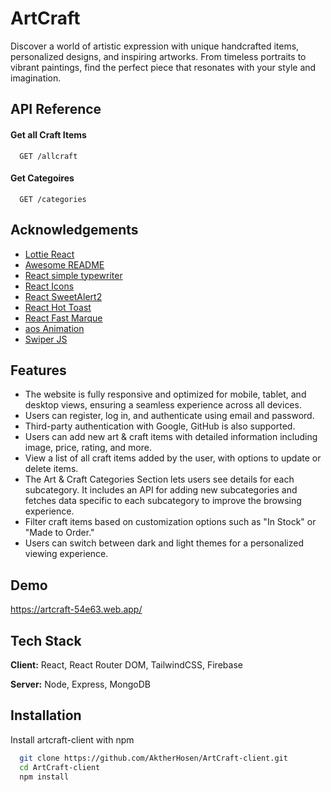 # ArtCraft

Discover a world of artistic expression with unique handcrafted items, personalized designs, and inspiring artworks. From timeless portraits to vibrant paintings, find the perfect piece that resonates with your style and imagination.

## API Reference

#### Get all Craft Items

```https://artcraft-server.vercel.app
  GET /allcraft
```

#### Get Categoires

```https://artcraft-server.vercel.app
  GET /categories
```

## Acknowledgements

- [Lottie React](https://www.npmjs.com/package/lottie-react)
- [Awesome README](https://github.com/matiassingers/awesome-readme)
- [React simple typewriter](https://www.npmjs.com/package/react-simple-typewriter)
- [React Icons](https://react-icons.github.io/react-icons/)
- [React SweetAlert2](https://www.npmjs.com/package/react-sweetalert2)
- [React Hot Toast](https://react-hot-toast.com/docs)
- [React Fast Marque](https://www.npmjs.com/package/react-fast-marquee)
- [aos Animation](https://www.npmjs.com/package/aos)
- [Swiper JS](https://swiperjs.com/)

## Features

- The website is fully responsive and optimized for mobile, tablet, and desktop views, ensuring a seamless experience across all devices.
- Users can register, log in, and authenticate using email and password.
- Third-party authentication with Google, GitHub is also supported.
- Users can add new art & craft items with detailed information including image, price, rating, and more.
- View a list of all craft items added by the user, with options to update or delete items.
- The Art & Craft Categories Section lets users see details for each subcategory. It includes an API for adding new subcategories and fetches data specific to each subcategory to improve the browsing experience.
- Filter craft items based on customization options such as "In Stock" or "Made to Order."
- Users can switch between dark and light themes for a personalized viewing experience.

## Demo

https://artcraft-54e63.web.app/

## Tech Stack

**Client:** React, React Router DOM, TailwindCSS, Firebase

**Server:** Node, Express, MongoDB

## Installation

Install artcraft-client with npm

```bash
  git clone https://github.com/AktherHosen/ArtCraft-client.git
  cd ArtCraft-client
  npm install
```
